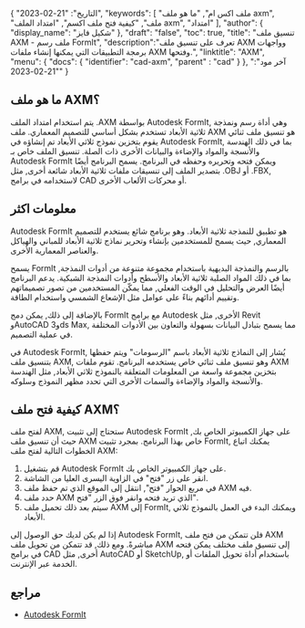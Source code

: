 {
"التاريخ": "21-02-2023",
  "keywords": [
"ملف اكس ام",
"ما هو ملف axm",
"ملف",
"كيفية فتح ملف اكسم",
"امتداد الملف axm",
"امتداد"
],
  "author": {
"display_name": "شكيل فايز"
},
"draft": "false",
"toc": true,
"title": "تنسيق ملف AXM - ملف رسم FormIt",
  "description":"تعرف على تنسيق ملف AXM وواجهات برمجة التطبيقات التي يمكنها إنشاء ملفات AXM وفتحها.",
"linktitle": "AXM",
  "menu": {
    "docs": {
      "identifier": "cad-axm",
"parent" : "cad"
}
},
"آخر مود": "21-02-2023"
}

## ما هو ملف AXM؟

يتم استخدام امتداد الملف .AXM بواسطة Autodesk FormIt, وهي أداة رسم ونمذجة ثلاثية الأبعاد تستخدم بشكل أساسي للتصميم المعماري. ملف AXM هو تنسيق ملف ثنائي يقوم بتخزين نموذج ثلاثي الأبعاد تم إنشاؤه في Autodesk FormIt, بما في ذلك الهندسة والأنسجة والمواد والإضاءة والبيانات الأخرى ذات الصلة. تنسيق الملف خاص بـ Autodesk FormIt ويمكن فتحه وتحريره وحفظه في البرنامج. يسمح البرنامج أيضًا بتصدير الملف إلى تنسيقات ملفات ثلاثية الأبعاد شائعة أخرى, مثل .OBJ أو .FBX, لاستخدامه في برامج CAD أو محركات الألعاب الأخرى.

## معلومات اكثر

Autodesk FormIt هو تطبيق للنمذجة ثلاثية الأبعاد. وهو برنامج شائع يستخدم للتصميم المعماري, حيث يسمح للمستخدمين بإنشاء وتحرير نماذج ثلاثية الأبعاد للمباني والهياكل والعناصر المعمارية الأخرى.

يسمح FormIt بالرسم والنمذجة البديهية باستخدام مجموعة متنوعة من أدوات النمذجة, بما في ذلك المواد الصلبة ثلاثية الأبعاد والأسطح وأدوات النمذجة الشبكية. يدعم البرنامج أيضًا العرض والتحليل في الوقت الفعلي, مما يمكّن المستخدمين من تصور تصميماتهم وتقييم أدائهم بناءً على عوامل مثل الإشعاع الشمسي واستخدام الطاقة.

بالإضافة إلى ذلك, يمكن دمج FormIt مع برامج Autodesk الأخرى, مثل Revit وAutoCAD و3ds Max, مما يسمح بتبادل البيانات بسهولة والتعاون بين الأدوات المختلفة في عملية التصميم.

في Autodesk FormIt, يُشار إلى النماذج ثلاثية الأبعاد باسم "الرسومات" ويتم حفظها بتنسيق ملف AXM, وهو تنسيق ملف ثنائي خاص يستخدمه البرنامج. تقوم ملفات AXM بتخزين مجموعة واسعة من المعلومات المتعلقة بالنموذج ثلاثي الأبعاد, مثل الهندسة والأنسجة والمواد والإضاءة والسمات الأخرى التي تحدد مظهر النموذج وسلوكه.

## كيفية فتح ملف AXM؟

لفتح ملف AXM, ستحتاج إلى تثبيت Autodesk FormIt على جهاز الكمبيوتر الخاص بك, حيث أن تنسيق ملف AXM خاص بهذا البرنامج. بمجرد تثبيت FormIt, يمكنك اتباع الخطوات التالية لفتح ملف AXM:

1. قم بتشغيل Autodesk FormIt على جهاز الكمبيوتر الخاص بك.
2. انقر على زر "فتح" في الزاوية اليسرى العليا من الشاشة.
3. في مربع الحوار "فتح", انتقل إلى الموقع الذي تم حفظ ملف AXM فيه.
4. حدد ملف AXM الذي تريد فتحه وانقر فوق الزر "فتح".
5. سيتم بعد ذلك تحميل ملف AXM إلى FormIt, ويمكنك البدء في العمل بالنموذج ثلاثي الأبعاد.

إذا لم يكن لديك حق الوصول إلى Autodesk FormIt, فلن تتمكن من فتح ملف AXM مباشرةً. ومع ذلك, قد تتمكن من تحويل ملف AXM إلى تنسيق ملف مختلف يمكن فتحه في برامج CAD أخرى, مثل AutoCAD أو SketchUp, باستخدام أداة تحويل الملفات أو الخدمة عبر الإنترنت.

## مراجع
* [Autodesk FormIt](https://formit.autodesk.com/)
